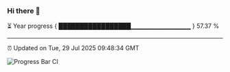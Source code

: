 ### Hi there 👋

⏳ Year progress { █████████████████▁▁▁▁▁▁▁▁▁▁▁▁▁ } 57.37 %

---

⏰ Updated on Tue, 29 Jul 2025 09:48:34 GMT

![Progress Bar CI](https://github.com/IshwaranRudhara/GIT-ACTION/workflows/Progress%20Bar%20CI/badge.svg)

